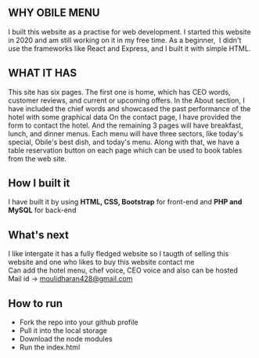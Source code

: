 ## WHY OBILE MENU
I built this website as a practise for web development. I started this website in 2020 and am still working on it in my free time. As a beginner, 
I didn't use the frameworks like React and Express, and I built it with simple HTML.

## WHAT IT HAS
This site has six pages. The first one is home, which has CEO words, customer reviews, and current or upcoming offers. In the About section, I have included the chief words and showcased the past performance of the hotel with some graphical data On the contact page, I have provided the form to contact the hotel. And the remaining 3 pages will have breakfast, lunch, and dinner menus. Each menu will have three sectors, like today's special, Obile's best dish, and today's menu. Along with that, we have a table reservation button on each page which can be used to book tables from the web site.

## How I built it
I have built it by using **HTML, CSS, Bootstrap** for front-end and **PHP and MySQL** for back-end

## What's next
I like intergate it has a fully fledged website so I taugth of selling this website and one who likes to buy this website contact me<br />
Can add the hotel menu, chef voice, CEO voice and also can be hosted<br />
Mail id -> moulidharan428@gmail.com

## How to run
* Fork the repo into your github profile<br />
* Pull it into the local storage<br />
* Download the node modules<br />
* Run the index.html<br />
